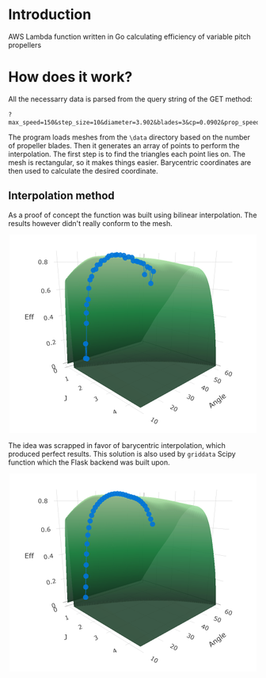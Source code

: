# Introduction
AWS Lambda function written in Go calculating efficiency of variable pitch propellers

# How does it work?
All the necessarry data is parsed from the query string of the GET method:
```
?max_speed=150&step_size=10&diameter=3.902&blades=3&cp=0.0902&prop_speed=20&power=800&angle=30&ratio=0.4
```

The program loads meshes from the ```\data``` directory based on the number of propeller blades. Then it generates an array of points to perform the interpolation.
The first step is to find the triangles each point lies on. The mesh is rectangular, so it makes things easier. 
Barycentric coordinates are then used to calculate the desired coordinate.

## Interpolation method
As a proof of concept the function was built using bilinear interpolation. The results however didn't really conform to the mesh.

<p align=middle> 
  <img src="https://github.com/adamsmietanka/prop-variable/blob/master/docs/bilinear.png" />
</p>

The idea was scrapped in favor of barycentric interpolation, which produced perfect results. This solution is also used by ```griddata``` Scipy function which the Flask backend was built upon.

<p align=middle> 
  <img src="https://github.com/adamsmietanka/prop-variable/blob/master/docs/barycentric.png" />
</p>
